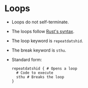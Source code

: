 # Loops

- Loops do not self-terminate.
- The loops follow [Rust's syntax](https://doc.rust-lang.org/reference/expressions/loop-expr.html#infinite-loops).
- The loop keyword is `repeatdatshid`.
- The break keyword is `sthu`.
- Standard form:

  ```redditlang
  repeatdatshid { # Opens a loop
    # Code to execute
    sthu # Breaks the loop
  }
  ```
